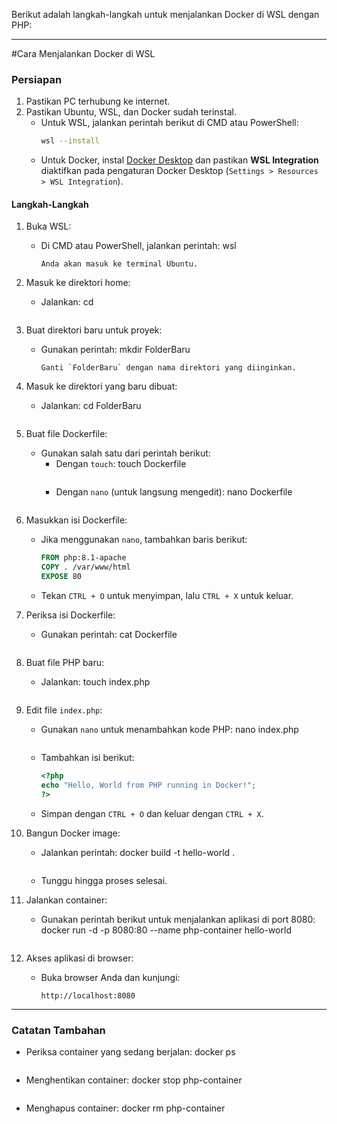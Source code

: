
Berikut adalah langkah-langkah untuk menjalankan Docker di WSL dengan PHP:

---

#Cara Menjalankan Docker di WSL
### Persiapan
1. Pastikan PC terhubung ke internet.
2. Pastikan Ubuntu, WSL, dan Docker sudah terinstal.
   - Untuk WSL, jalankan perintah berikut di CMD atau PowerShell:
     ```bash
     wsl --install
     ```
   - Untuk Docker, instal [Docker Desktop](https://www.docker.com/products/docker-desktop) dan pastikan **WSL Integration** diaktifkan pada pengaturan Docker Desktop (`Settings > Resources > WSL Integration`).

#### Langkah-Langkah
1. Buka WSL:
   - Di CMD atau PowerShell, jalankan perintah:
     wsl
     ```
     Anda akan masuk ke terminal Ubuntu.

2. Masuk ke direktori home:
   - Jalankan:
     cd
     ```

3. Buat direktori baru untuk proyek:
   - Gunakan perintah:
     mkdir FolderBaru
     ```
     Ganti `FolderBaru` dengan nama direktori yang diinginkan.

4. Masuk ke direktori yang baru dibuat:
   - Jalankan:
     cd FolderBaru
     ```

5. Buat file Dockerfile:
   - Gunakan salah satu dari perintah berikut:
     - Dengan `touch`:
       touch Dockerfile
       ```
     - Dengan `nano` (untuk langsung mengedit):
       nano Dockerfile
       ```

6. Masukkan isi Dockerfile:
   - Jika menggunakan `nano`, tambahkan baris berikut:
     ```dockerfile
     FROM php:8.1-apache
     COPY . /var/www/html
     EXPOSE 80
     ```
   - Tekan `CTRL + O` untuk menyimpan, lalu `CTRL + X` untuk keluar.

7. Periksa isi Dockerfile:
   - Gunakan perintah:
     cat Dockerfile
     ```

8. Buat file PHP baru:
   - Jalankan:
     touch index.php
     ```

9. Edit file `index.php`:
   - Gunakan `nano` untuk menambahkan kode PHP:
     nano index.php
     ```
   - Tambahkan isi berikut:
     ```php
     <?php
     echo "Hello, World from PHP running in Docker!";
     ?>
     ```
   - Simpan dengan `CTRL + O` dan keluar dengan `CTRL + X`.

10. Bangun Docker image:
    - Jalankan perintah:
      docker build -t hello-world .
      ```
    - Tunggu hingga proses selesai.

11. Jalankan container:
    - Gunakan perintah berikut untuk menjalankan aplikasi di port 8080:
      docker run -d -p 8080:80 --name php-container hello-world
      ```

12. Akses aplikasi di browser:
    - Buka browser Anda dan kunjungi:
      ```
      http://localhost:8080
      ```

---

### Catatan Tambahan
- Periksa container yang sedang berjalan:
  docker ps
  ```
- Menghentikan container:
  docker stop php-container
  ```
- Menghapus container:
  docker rm php-container
  ```